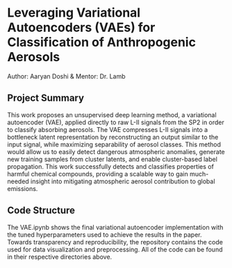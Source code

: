 # Leveraging Variational Autoencoders (VAEs) for Classification of Anthropogenic Aerosols
Author: Aaryan Doshi & Mentor: Dr. Lamb
## Project Summary
This work proposes an unsupervised deep learning method, a variational autoencoder (VAE), applied directly to raw L-II signals from the SP2 in order to classify absorbing aerosols. The VAE compresses L-II signals into a bottleneck latent representation by reconstructing an output similar to the input signal, while maximizing separability of aerosol classes. This method would allow us to easily detect dangerous atmospheric anomalies, generate new training samples from cluster latents, and enable cluster-based label propagation. This work successfully detects and classifies properties of harmful chemical compounds, providing a scalable way to gain much-needed insight into mitigating atmospheric aerosol contribution to global emissions.
## Code Structure
The VAE.ipynb shows the final variational autoencoder implementation with the tuned hyperparameters used to achieve the results in the paper. Towards transparency and reproducibility, the repository contains the code used for data visualization and preprocessing. All of the code can be found in their respective directories above.
